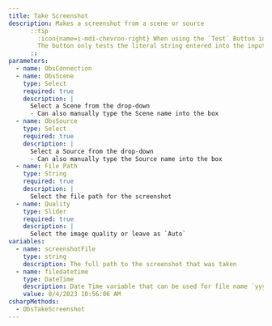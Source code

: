 ```yaml
---
title: Take Screenshot
description: Makes a screenshot from a scene or source
      ::tip
        :icon{name=i-mdi-chevron-right} When using the `Test` Button in the pop-up window, arguments will **NOT** populate. <br>
        The button only tests the literal string entered into the input box.
      ::
parameters:
  - name: ObsConnection
  - name: ObsScene
    type: Select
    required: true
    description: |
      Select a Scene from the drop-down
      - Can also manually type the Scene name into the box
  - name: ObsSource
    type: Select
    required: true
    description: |
      Select a Source from the drop-down
      - Can also manually type the Source name into the box
  - name: File Path
    type: String
    required: true
    description: |
      Select the file path for the screenshot
  - name: Quality
    type: Slider
    required: true
    description: |
      Select the image quality or leave as `Auto`
variables:
  - name: screenshotFile
    type: string
    description: The full path to the screenshot that was taken
  - name: filedatetime
    type: DateTime
    description: Date Time variable that can be used for file name `yyyyMMdd.hhmmss`
    value: 8/4/2023 10:56:06 AM
csharpMethods:
  - ObsTakeScreenshot
---
```

